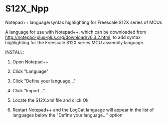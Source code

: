 # S12X_Npp

Notepad++ language/syntax highlighting for Freescale S12X series of MCUs


A language for use with Notepad++, which can be downloaded from http://notepad-plus-plus.org/download/v6.3.2.html, to add syntax highlighting for the Freescale S12X series MCU assembly language. 

INSTALL:

1.    Open Notepad++

2.    Click "Language"

3.    Click "Define your language…"

4.    Click "Import…"

5.    Locate the S12X.xml file and click Ok

6.    Restart Notepad++ and the LogCat language will appear in the list of languages below the "Define your language…" option

